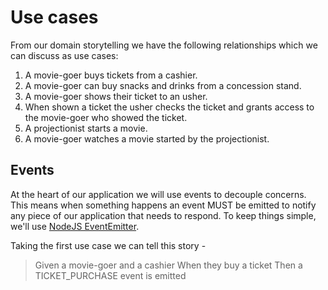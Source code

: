 # Use cases

From our domain storytelling we have the following relationships which we can discuss as use cases:

1. A movie-goer buys tickets from a cashier.
2. A movie-goer can buy snacks and drinks from a concession stand.
3. A movie-goer shows their ticket to an usher.
4. When shown a ticket the usher checks the ticket and grants access to the movie-goer who showed the ticket.
5. A projectionist starts a movie.
6. A movie-goer watches a movie started by the projectionist.

## Events

At the heart of our application we will use events to decouple concerns. This means when something happens an event MUST be emitted to notify any piece of our application that needs to respond. To keep things simple, we'll use [NodeJS EventEmitter](https://nodejs.org/api/events.html#events_events).

Taking the first use case we can tell this story -

> Given a movie-goer and a cashier
> When they buy a ticket
> Then a TICKET_PURCHASE event is emitted
